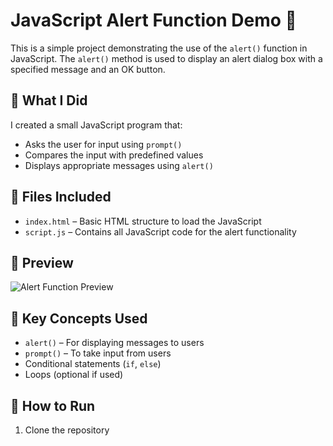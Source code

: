 # JavaScript Alert Function Demo 🚨

This is a simple project demonstrating the use of the `alert()` function in JavaScript. The `alert()` method is used to display an alert dialog box with a specified message and an OK button.

## 🔧 What I Did

I created a small JavaScript program that:

- Asks the user for input using `prompt()`
- Compares the input with predefined values
- Displays appropriate messages using `alert()`

## 📁 Files Included

- `index.html` – Basic HTML structure to load the JavaScript
- `script.js` – Contains all JavaScript code for the alert functionality

## 📸 Preview

![Alert Function Preview](screenshot.png) <!-- (Optional) Add a screenshot if available -->

## 🧠 Key Concepts Used

- `alert()` – For displaying messages to users
- `prompt()` – To take input from users
- Conditional statements (`if`, `else`)
- Loops (optional if used)

## 🚀 How to Run

1. Clone the repository  
